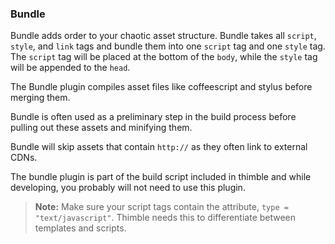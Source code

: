 ### Bundle ###

Bundle adds order to your chaotic asset structure. Bundle takes all `script`, `style`, and `link` tags and bundle them into one `script` tag and one `style` tag. The `script` tag will be placed at the bottom of the `body`, while the `style` tag will be appended to the `head`. 

The Bundle plugin compiles asset files like coffeescript and stylus before merging them.

Bundle is often used as a preliminary step in the build process before pulling out these assets and minifying them.

Bundle will skip assets that contain `http://` as they often link to external CDNs.

The bundle plugin is part of the build script included in thimble and while developing, you probably will not need to use this plugin.

> **Note:** Make sure your script tags contain the attribute, `type = "text/javascript"`. Thimble needs this to differentiate between templates and scripts.